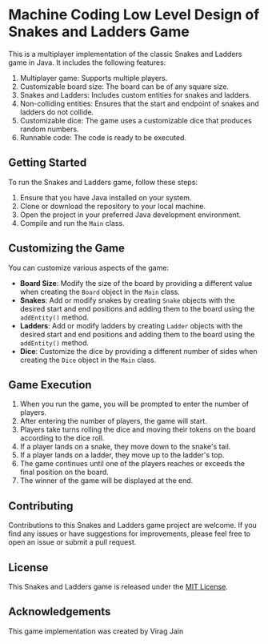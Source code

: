 # Machine Coding Low Level Design of Snakes and Ladders Game

This is a multiplayer implementation of the classic Snakes and Ladders game in Java. It includes the following features:

1. Multiplayer game: Supports multiple players.
2. Customizable board size: The board can be of any square size.
3. Snakes and Ladders: Includes custom entities for snakes and ladders.
4. Non-colliding entities: Ensures that the start and endpoint of snakes and ladders do not collide.
5. Customizable dice: The game uses a customizable dice that produces random numbers.
6. Runnable code: The code is ready to be executed.

## Getting Started

To run the Snakes and Ladders game, follow these steps:

1. Ensure that you have Java installed on your system.
2. Clone or download the repository to your local machine.
3. Open the project in your preferred Java development environment.
4. Compile and run the `Main` class.

## Customizing the Game

You can customize various aspects of the game:

- **Board Size**: Modify the size of the board by providing a different value when creating the `Board` object in the `Main` class.
- **Snakes**: Add or modify snakes by creating `Snake` objects with the desired start and end positions and adding them to the board using the `addEntity()` method.
- **Ladders**: Add or modify ladders by creating `Ladder` objects with the desired start and end positions and adding them to the board using the `addEntity()` method.
- **Dice**: Customize the dice by providing a different number of sides when creating the `Dice` object in the `Main` class.

## Game Execution

1. When you run the game, you will be prompted to enter the number of players.
2. After entering the number of players, the game will start.
3. Players take turns rolling the dice and moving their tokens on the board according to the dice roll.
4. If a player lands on a snake, they move down to the snake's tail.
5. If a player lands on a ladder, they move up to the ladder's top.
6. The game continues until one of the players reaches or exceeds the final position on the board.
7. The winner of the game will be displayed at the end.

## Contributing

Contributions to this Snakes and Ladders game project are welcome. If you find any issues or have suggestions for improvements, please feel free to open an issue or submit a pull request.

## License

This Snakes and Ladders game is released under the [MIT License](https://opensource.org/licenses/MIT).

## Acknowledgements

This game implementation was created by Virag Jain
